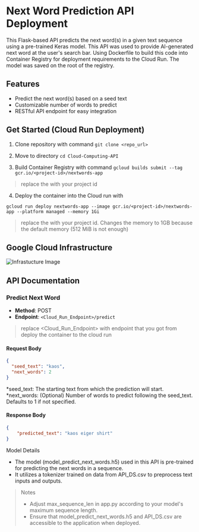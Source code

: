 # Next Word Prediction API Deployment

This Flask-based API predicts the next word(s) in a given text sequence using a pre-trained Keras model. This API was used to provide AI-generated next word at the user's search bar. Using Dockerfile to build this code into Container Registry for deployment requirements to the Cloud Run. The model was saved on the root of the registry.

## Features

- Predict the next word(s) based on a seed text
- Customizable number of words to predict
- RESTful API endpoint for easy integration

## Get Started (Cloud Run Deployment)

1. Clone repository with command `git clone <repo_url>`
2. Move to directory `cd Cloud-Computing-API`

3. Build Container Registry with command `gcloud builds submit --tag gcr.io/<project-id>/nextwords-app`
> replace the <project-id> with your project id

4. Deploy the container into the Cloud run with
```
gcloud run deploy nextwords-app --image gcr.io/<project-id>/nextwords-app --platform managed --memory 1Gi
```
> replace the <project-id> with your project id. Changes the memory to 1GB because the default memory (512 MiB is not enough)

## Google Cloud Infrastructure
![Infrastucture Image](https://github.com/C241-PS127/Cloud-Computing-API/blob/main/Infrastucture/Lokal.ind%20Diagram.png)

## API Documentation

### Predict Next Word

- **Method**: POST
- **Endpoint**: `<Cloud_Run_Endpoint>/predict`
> replace <Cloud_Run_Endpoint> with endpoint that you got from deploy the container to the cloud run

#### Request Body
```json
{
  "seed_text": "kaos",
  "next_words": 2
}
```
*seed_text: The starting text from which the prediction will start.
*next_words: (Optional) Number of words to predict following the seed_text. Defaults to 1 if not specified.

#### Response Body
```json
{
    "predicted_text": "kaos eiger shirt"
}
```
Model Details
* The model (model_predict_next_words.h5) used in this API is pre-trained for predicting the next words in a sequence.
* It utilizes a tokenizer trained on data from API_DS.csv to preprocess text inputs and outputs.
> Notes
> * Adjust max_sequence_len in app.py according to your model's maximum sequence length.
> * Ensure that model_predict_next_words.h5 and API_DS.csv are accessible to the application when deployed.
